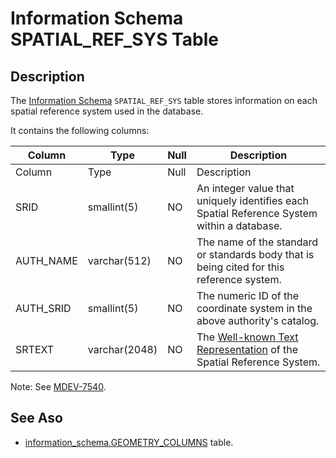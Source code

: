 
# Information Schema SPATIAL_REF_SYS Table

## Description


The [Information Schema](../../../../../../mariadb-internals/information-schema-plugins-show-and-flush-statements.md) `SPATIAL_REF_SYS` table stores information on each spatial reference system used in the database.


It contains the following columns:



| Column | Type | Null | Description |
| --- | --- | --- | --- |
| Column | Type | Null | Description |
| SRID | smallint(5) | NO | An integer value that uniquely identifies each Spatial Reference System within a database. |
| AUTH_NAME | varchar(512) | NO | The name of the standard or standards body that is being cited for this reference system. |
| AUTH_SRID | smallint(5) | NO | The numeric ID of the coordinate system in the above authority's catalog. |
| SRTEXT | varchar(2048) | NO | The [Well-known Text Representation](../../../../../geographic-geometric-features/wkt/wkt-geomcollfromtext.md) of the Spatial Reference System. |



Note: See [MDEV-7540](https://jira.mariadb.org/browse/MDEV-7540).


## See Aso


* [information_schema.GEOMETRY_COLUMNS](information-schema-geometry_columns-table.md) table.

